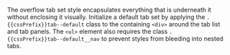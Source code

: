 The overflow tab set style encapsulates everything that is underneath it without enclosing it visually. Initialize a default tab set by applying the `.{{cssPrefix}}tab--default` class to the containing `<div>` around the tab list and tab panels. The `<ul>` element also requires the class `.{{cssPrefix}}tab--default__nav` to prevent styles from bleeding into nested tabs.
